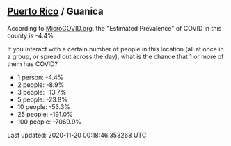 
## [Puerto Rico](/united-states/puerto-rico) / Guanica

According to [MicroCOVID.org](http://microcovid.org),
the "Estimated Prevalence" of COVID in this county is -4.4%

If you interact with a certain number of people in this location
(all at once in a group, or spread out across the day), what is the chance that
1 or more of them has COVID?

- 1 person: -4.4%
- 2 people: -8.9%
- 3 people: -13.7%
- 5 people: -23.8%
- 10 people: -53.3%
- 25 people: -191.0%
- 100 people: -7069.9%

Last updated: 2020-11-20 00:18:46.353268 UTC
